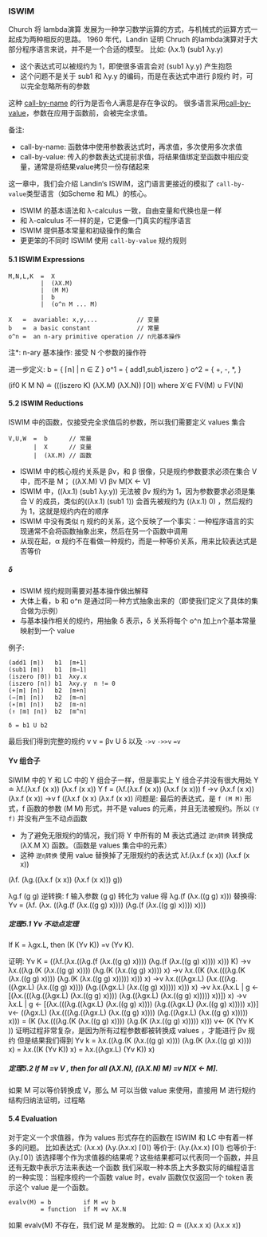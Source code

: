 ### ISWIM
Church 将 lambda演算 发展为一种学习数学运算的方式，与机械式的运算方式一起成为两种相反的思路。
1960 年代，Landin 证明 Chruch 的lambda演算对于大部分程序语言来说，并不是一个合适的模型。
比如: (λx.1) (sub1 λy.y)
* 这个表达式可以被规约为 1，即使很多语言会对 (sub1 λy.y) 产生抱怨
* 这个问题不是关于 sub1 和 λy.y 的编码，而是在表达式中进行 β规约 时，可以完全忽略所有的参数

这种 [call-by-name](https://en.wikipedia.org/wiki/Evaluation_strategy#Call_by_name) 的行为是否令人满意是存在争议的。
很多语言采用[call-by-value](https://en.wikipedia.org/wiki/Evaluation_strategy#Call_by_value)，参数在应用于函数前，会被完全求值。

备注:
* call-by-name: 函数体中使用参数表达式时，再求值，多次使用多次求值
* call-by-value: 传入的参数表达式提前求值，将结果值绑定至函数中相应变量，通常是将结果value拷贝一份存储起来

这一章中，我们会介绍 Landin‘s ISWIM，这门语言更接近的模拟了 `call-by-value`类型语言（如Scheme 和 ML）的核心。
* ISWIM 的基本语法和 λ-calculus 一致，自由变量和代换也是一样
* 和 λ-calculus 不一样的是，它更像一门真实的程序语言
* ISWIM 提供基本常量和初级操作的集合
* 更更笨的不同时 ISWIM 使用 `call-by-value` 规约规则

#### 5.1 ISWIM Expressions
```BNF
M,N,L,K  =  X
         |  (λX.M)
         |  (M M)
         |  b
         |  (o^n M ... M)

X   =  avariable: x,y,...           // 变量
b   =  a basic constant             // 常量
o^n =  an n-ary primitive operation // n元基本操作
```
注*: n-ary 基本操作: 接受 N 个参数的操作符

进一步定义:
b   =  { ⌈n⌉ | n ∈ Z }
o^1 =  { add1,sub1,iszero }
o^2 =  { +, -, *, }

(if0 K M N) ≐ (((iszero K) (λX.M) (λX.N)) ⌈0⌉) where X ̸∈ FV(M) ∪ FV(N)

#### 5.2 ISWIM Reductions
ISWIM 中的函数，仅接受完全求值后的参数，所以我们需要定义 values 集合
```BNF
V,U,W  =  b      // 常量
       |  X      // 变量
       |  (λX.M) // 函数
```

* ISWIM 中的核心规约关系是 βv，和 β 很像，只是规约参数要求必须在集合 V 中，而不是 M；
((λX.M) V) βv M[X ← V]
* ISWIM 中，((λx.1) (sub1 λy.y)) 无法被 βv 规约为 1，因为参数要求必须是集合 V 的成员，类似的((λx.1) (sub1 1)) 会首先被规约为 ((λx.1) 0) ，然后规约为 1，这就是规约内在的顺序
* ISWIM 中没有类似 η 规约的关系，这个反映了一个事实：一种程序语言的实现通常不会将函数抽象出来，然后在另一个函数中调用
* 从现在起，α 规约不在看做一种规约，而是一种等价关系，用来比较表达式是否等价

##### δ
* ISWIM 规约规则需要对基本操作做出解释
* 大体上看，b 和 o^n 是通过同一种方式抽象出来的（即使我们定义了具体的集合做为示例）
* 与基本操作相关的规约，用抽象 δ 表示，δ 关系将每个 o^n 加上n个基本常量 映射到一个 value

例子:
```
(add1 ⌈m⌉)   b1  ⌈m+1⌉
(sub1 ⌈m⌉)   b1  ⌈m−1⌉
(iszero ⌈0⌉) b1  λxy.x
(iszero ⌈n⌉) b1  λxy.y  n != 0
(+⌈m⌉ ⌈n⌉)   b2  ⌈m+n⌉
(−⌈m⌉ ⌈n⌉)   b2  ⌈m−n⌉
(∗⌈m⌉ ⌈n⌉)   b2  ⌈m·n⌉
(↑ ⌈m⌉ ⌈n⌉)  b2  ⌈m^n⌉

δ = b1 U b2
```

最后我们得到完整的规约 v
v = βv U δ
以及 `->v` `->>v` `=v`

#### Yv 组合子
SIWIM 中的 Y 和 LC 中的 Y 组合子一样，但是事实上 Y 组合子并没有很大用处
Y ≐ λf.(λx.f (x x)) (λx.f (x x))
Y f  =    (λf.(λx.f (x x)) (λx.f (x x))) f
     ->v  (λx.f (x x)) (λx.f (x x))
     ->v  f ((λx.f (x x) (λx.f (x x))
问题是: 最后的表达式，是 `f (M M)` 形式，f 函数的参数 (M M) 形式，并不是 values 的元素，并且无法被规约。所以 `(Y f)` 并没有产生不动点函数
* 为了避免无限规约的情况，我们将 Y 中所有的 M 表达式通过 `逆η转换` 转换成 (λX.M X) 函数。（函数是 values 集合中的元素）
* 这种 `逆η转换` 使用 value 替换掉了无限规约的表达式
λf.(λx.f (x x)) (λx.f (x x))

(λf.
  (λg.((λx.f (x x))
       (λx.f (x x))) g))

λg.f (g g) 逆转换: f 输入参数 (g g) 转化为 value
得 λg.(f (λx.((g g) x)))
替换得:
Yv =  (λf.
        (λx.
          ((λg.(f (λx.((g g) x))))
           (λg.(f (λx.((g g) x)))) x)))

##### 定理5.1 Yv 不动点定理
If K = λgx.L, then (K (Yv K)) =v (Yv K).

证明:
Yv K  =   ((λf.(λx.((λg.(f (λx.((g g) x)))) (λg.(f (λx.((g g) x)))) x))) K)
      ->v λx.((λg.(K (λx.((g g) x)))) (λg.(K (λx.((g g) x)))) x)
      ->v λx.((K (λx.(((λg.(K (λx.((g g) x)))) (λg.(K (λx.((g g) x))))) x))) x)
      ->v λx.(((λgx.L) (λx.(((λg.((λgx.L) (λx.((g g) x)))) (λg.((λgx.L) (λx.((g g) x))))) x))) x)
      ->v λx.(λx.L | g <- [(λx.(((λg.((λgx.L) (λx.((g g) x)))) (λg.((λgx.L) (λx.((g g) x))))) x))]) x)
      ->v λx.L | g <- [(λx.(((λg.((λgx.L) (λx.((g g) x)))) (λg.((λgx.L) (λx.((g g) x))))) x))]
      v<- ((λgx.L) (λx.(((λg.((λgx.L) (λx.((g g) x)))) (λg.((λgx.L) (λx.((g g) x))))) x)))
      =   (K (λx.(((λg.(K (λx.((g g) x)))) (λg.(K (λx.((g g) x))))) x)))
      v<- (K (Yv K ))
证明过程非常复杂，是因为所有过程参数都被转换成 values ，才能进行 βv 规约
但是结果我们得到
Yv k  =  λx.((λg.(K (λx.((g g) x)))) (λg.(K (λx.((g g) x)))) x)
      =  λx.((K (Yv K)) x)
      =  λx.((λgx.L) (Yv K)) x)

##### 定理5.2 If M =v V , then for all (λX.N), ((λX.N) M) =v N[X ← M].
如果 M 可以等价转换成 V，那么 M 可以当做 value 来使用，直接用 M 进行规约
结构归纳法证明，过程略


#### 5.4 Evaluation
对于定义一个求值器，作为 values 形式存在的函数在 ISWIM 和 LC 中有着一样多的问题。
比如表达式:
  (λx.x) (λy.(λx.x) ⌈0⌉)
等价于:
  (λy.(λx.x) ⌈0⌉)
也等价于:
  (λy.⌈0⌉)
该选择哪个作为求值器的结果呢？这些结果都可以代表同一个函数，并且还有无数中表示方法来表达一个函数
我们采取一种本质上大多数实际的编程语言的一种实现：当程序规约一个函数 value 时，evalv 函数仅仅返回一个 token 表示这个 value 是一个函数。

```
evalv(M) = b         if M =v b
         = function  if M =v λX.N
```
如果 evalv(M) 不存在，我们说 M 是发散的。
比如: Ω ≐ ((λx.x x) (λx.x x))